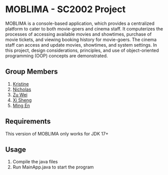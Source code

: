 # MOBLIMA - SC2002 Project
MOBLIMA is a console-based application, which provides a centralized platform to cater to both
movie-goers and cinema staff. It computerizes the processes of accessing available movies and
showtimes, purchase of movie tickets, and viewing booking history for movie-goers. The cinema
staff can access and update movies, showtimes, and system settings. In this project, design considerations, principles, and use of object-oriented programming (OOP) concepts are demonstrated.

## Group Members
1. [Kristine](https://github.com/spillthebeanss)
2. [Nicholas](https://github.com/nicholassy)
3. [Zu Wei](https://github.com/seekerpig)
4. [Xi Sheng](https://github.com/xeroxis-xs)
5. [Ming En](https://github.com/MingEn82)

## Requirements
This version of MOBLIMA only works for JDK 17+

## Usage
1. Compile the java files
2. Run MainApp.java to start the program
